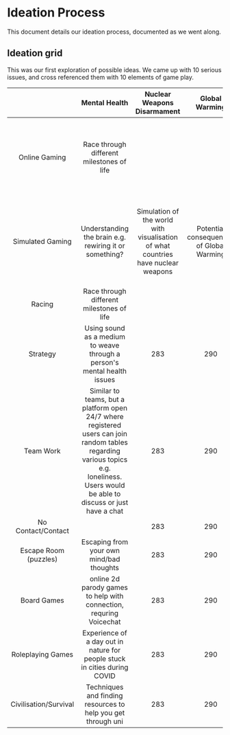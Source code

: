 # Ideation Process
This document details our ideation process, documented as we went along.

## Ideation grid
This was our first exploration of possible ideas. We came up with 10 serious issues, and cross
referenced them with 10 elements of game play.


| | Mental Health | Nuclear Weapons Disarmament | Global Warming | Animal Cruelty | COVID-19 | Obesity | Animal Conservation | Education | Data Privacy | Crypto Currency |
| :---: | :---: | :---: | :---: | :---: | :---: | :---: | :---: | :---: | :---: | :---: |
| Online Gaming | Race through different milestones of life |  |  | Cookie Clicker style farming game about the inhumane and predatory nature of capitalism, with leaderboards | Infected Battle Royal |  |  |  | build and manage |
| Simulated Gaming | Understanding the brain e.g. rewiring it or something? | Simulation of the world with visualisation of what countries have nuclear weapons | Potential consequences of Global Warming | Browser based game about abusive farming methods(mass chicken farming etc) | Play the role of a country and manage the pandemic |  | Learn about sustainable farming - manage your own farm and learn of the real life consequenses for being irresponsible | What are the literacy rates around the globe? An interactive design | Visualisation of which countries have the best data privacy regulation |
| Racing | Race through different milestones of life |  |   |  |  |  |  |  | Simulated trade of crypto currency |
| Strategy | Using sound as a medium to weave through a person's mental health issues | 283 | 290 | 286 | 289 | 285 | 287 | 287 | 272 |
| Team Work | Similar to teams, but a platform open 24/7 where registered users can join random tables regarding various topics e.g. loneliness. Users would be able to discuss or just have a chat | 283 | 290 | 286 | 289 | 285 | 287 | 287 | 272 |
| No Contact/Contact |  | 283 | 290 | 286 | 289 | 285 | 287 | 287 | 272 |
| Escape Room (puzzles) | Escaping from your own mind/bad thoughts  | 283 | 290 | 286 | 289 | 285 | 287 | 287 | 272 |
| Board Games | online 2d parody games to help with connection, requring Voicechat | 283 | 290 | 286 | 289 | 285 | 287 | 287 | 272 |
| Roleplaying Games | Experience of a day out in nature for people stuck in cities during COVID | 283 | 290 | 286 | 289 | 285 | 287 | 287 | 272 |
| Civilisation/Survival | Techniques and finding resources to help you get through uni | 283 | 290 | 286 | 289 | 285 | 287 | 287 | 272 |
